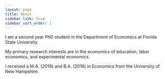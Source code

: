 ```yaml
---
layout: page
title: About
sidebar_link: true
sidebar_sort_order: 1
---
```

I am a second year PhD student in the Department of Economics at Florida State University. 

My primary research interests are in the economics of education, labor economics, and experimental economics. 

I received a M.A. (2019) and B.A. (2016) in Economics from the University of New Hampshire.
